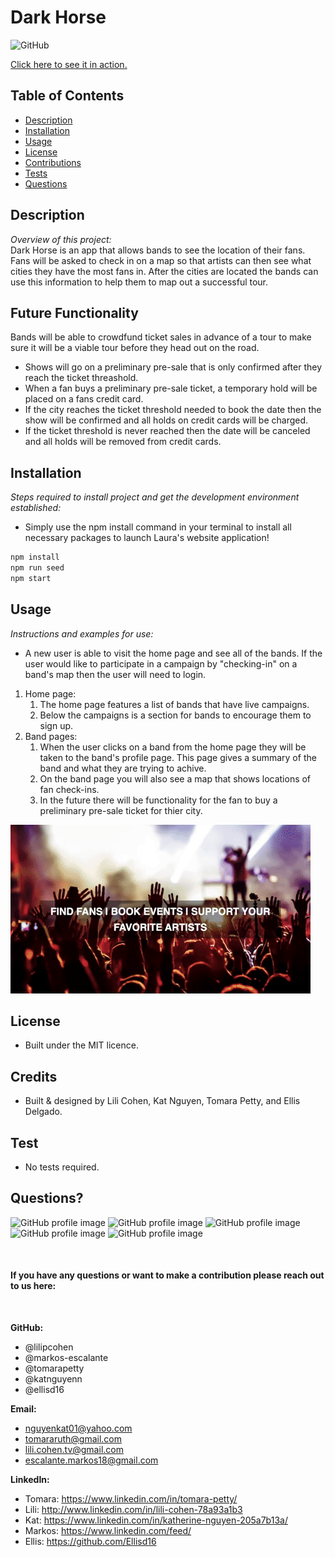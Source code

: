 # Dark Horse
<!-- hi -->
  
![GitHub](https://img.shields.io/badge/license-MIT-green)

<a href="https://darkhorsetours.herokuapp.com/">Click here to see it in action.</a>

## Table of Contents
* [Description](#description)
* [Installation](#installation)
* [Usage](#usage)
* [License](#license)
* [Contributions](#contributions)
* [Tests](#tests)
* [Questions](#questions)

## Description 
*Overview of this project:* <br>
Dark Horse is an app that allows bands to see the location of their fans. Fans will be asked to check in on a map so that artists can then see what cities they have the most fans in. After the cities are located the bands can use this information to help them to map out a successful tour. 

## Future Functionality
Bands will be able to crowdfund ticket sales in advance of a tour to make sure it will be a viable tour before they head out on the road. 
* Shows will go on a preliminary pre-sale that is only confirmed after they reach the ticket threashold. 
* When a fan buys a preliminary pre-sale ticket, a temporary hold will be placed on a fans credit card. 
* If the city reaches the ticket threshold needed to book the date then the show will be confirmed and all holds on credit cards will be charged.
* If the ticket threshold is never reached then the date will be canceled and all holds will be removed from credit cards. 

## Installation
*Steps required to install project and get the development environment established:*
* Simply use the npm install command in your terminal to install all necessary packages to launch Laura's website application!

```bash
npm install
npm run seed
npm start
```

## Usage
*Instructions and examples for use:* 
* A new user is able to visit the home page and see all of the bands. If the user would like to participate in a campaign by "checking-in" on a band's map then the user will need to login.  
1. Home page:
    1. The home page features a list of bands that have live campaigns. 
    2. Below the campaigns is a section for bands to encourage them to sign up.  
2. Band pages:
    1. When the user clicks on a band from the home page they will be taken to the band's profile page. This page gives a summary of the band and what they are trying to achive.
    2. On the band page you will also see a map that shows locations of fan check-ins. 
    3. In the future there will be functionality for the fan to buy a preliminary pre-sale ticket for thier city. 

<img src="DarkHorse.gif">

## License 
* Built under the MIT licence.

## Credits
* Built & designed by Lili Cohen, Kat Nguyen, Tomara Petty, and Ellis Delgado.

## Test
* No tests required. 

## Questions?
<p float="left">
<img src="https://avatars0.githubusercontent.com/u/65513543?s=460&u=20bf726727263d5c2cb42b357ae261aff2a38e6e&v=4" alt="GitHub profile image" width="150">
<img src="https://avatars.githubusercontent.com/u/69019881?s=460&u=6854268124a5fbb368c638a74662e170b27b5e15&v=4" alt="GitHub profile image" width="150">
<img src="https://avatars.githubusercontent.com/u/70539107?s=460&u=19c6e1600b5f4d010ab5ab4f3527e2dcf96a1b2f&v=4" alt="GitHub profile image" width="150">
<img src="https://avatars.githubusercontent.com/u/71291602?s=460&u=0a57edde8d1542a08429d187f505e985f42d434b&v=4" alt="GitHub profile image" width="150">
<img src="https://avatars.githubusercontent.com/u/70980600?v=4" alt="GitHub profile image" width="150">
</p>
<br>

#### If you have any questions or want to make a contribution please reach out to us here:
<br>

**GitHub:**  
* @lilipcohen 
* @markos-escalante 
* @tomarapetty
* @katnguyenn 
* @ellisd16 <br>

**Email:** 
* nguyenkat01@yahoo.com
* tomararuth@gmail.com 
* lili.cohen.tv@gmail.com 
* escalante.markos18@gmail.com <br>

**LinkedIn:** 
* Tomara: https://www.linkedin.com/in/tomara-petty/ 
* Lili: http://www.linkedin.com/in/lili-cohen-78a93a1b3 
* Kat: https://www.linkedin.com/in/katherine-nguyen-205a7b13a/ 
* Markos: https://www.linkedin.com/feed/
* Ellis: https://github.com/Ellisd16

